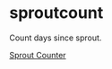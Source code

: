 # sproutcount
Count days since sprout.

<a href="[https://github.com/BlueCollarBob70/counter/blob/main/Sprout%20Count.html](https://github.com/BlueCollarBob70/counter/blob/fa8d07bf0721192aa0417b15d81364dae14d6c8b/Sprout%20Count.html)">Sprout Counter</a>

